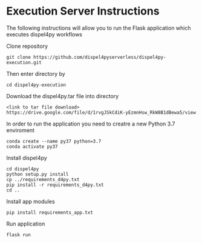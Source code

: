 # Execution Server Instructions

The following instructions will allow you to run the Flask application which executes dispel4py workflows 


Clone repository 
```
git clone https://github.com/dispel4pyserverless/dispel4py-execution.git
```
Then enter directory by 
```
cd dispel4py-execution 
```
Download the dispel4py.tar file into directory
```
<link to tar file download>
https://drive.google.com/file/d/1rvgJSkCdiK-yEzmnHsw_RkW8B1dBewa5/view
```
In order to run the application you need to creatre a new Python 3.7 enviroment 
```
conda create --name py37 python=3.7
conda activate py37
```
Install dispel4py 
```
cd dispel4py
python setup.py install
cp ../requirements_d4py.txt
pip install -r requirements_d4py.txt
cd ..
```
Install app modules 
```
pip install requirements_app.txt
```
Run application 
```
flask run 
```

